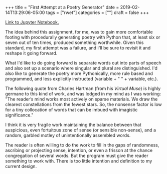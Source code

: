 +++
title = "First Attempt at a Poetry Generator"
date = 2019-02-14T13:29:06-05:00
tags = ["rwet"]
categories = [""]
draft = false
+++

[Link to Jupyter Notebook.](https://github.com/michaeljblum/rwet/blob/master/Week_Three_HW.ipynb)

The idea behind this assignment, for me, was to gain more comfortable footing with procedurally generating poetry with Python that, at least six or seven out of ten times, produced something worthwhile. Given this standard, my first attempt was a failure, and I'll be sure to revisit it and reshape it going forward. 

What I'd like to do going forward is separate words out into parts of speech and also set up a scenario where singular and plural are distinguished. I'd also like to generate the poetry more Pythonically, more rule based and programmed, and less explicitly instructed (variable + " " + variable, etc.).

The following quote from Charles Hartman (from his *Virtual Muse*) is highly germane to this kind of work, and was lodged in my mind as I was working: "The reader’s mind works most actively on sparse materials. We draw the clearest constellations from the fewest stars. So, the nonsense factor is low for a tiny collocation of words that can be imbued with imagistic significance."

I think it is very fragile work maintaining the balance between that auspicious, even fortuitous zone of sense (or sensible non-sense), and a random, garbled motley of unintentionally assembled words.

The reader is often willing to do the work to fill in the gaps of randomness, ascribing or projecting sense, intention, or even a frisson at the chance congregation of several words. But the program must give the reader something to work with. There is too little intention and definition to my current design.